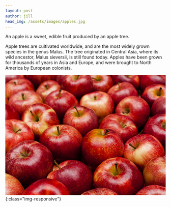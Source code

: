 ```yaml
---
layout: post
author: jill
head_img: /assets/images/apples.jpg
---
```

An apple is a sweet, edible fruit produced by an apple tree.

Apple trees are cultivated worldwide, and are the most widely grown species in
the genus Malus. The tree originated in Central Asia, where its wild ancestor,
Malus sieversii, is still found today. Apples have been grown for thousands of
years in Asia and Europe, and were brought to North America by European
colonists.

![Apples](/assets/images/apples.jpg){:class="img-responsive"}